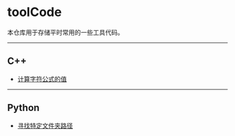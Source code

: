 # toolCode
本仓库用于存储平时常用的一些工具代码。

---
## C++
- [计算字符公式的值](./eval_StrFormula)
---
## Python
- [寻找特定文件夹路径](./find_folders_recursively)

